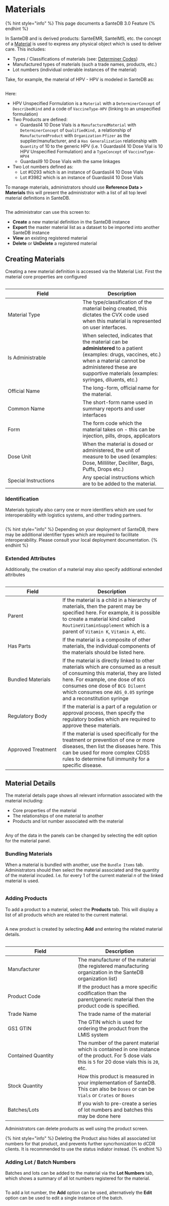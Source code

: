 # Materials

{% hint style="info" %}
This page documents a SanteDB 3.0 Feature
{% endhint %}

In SanteDB and is derived products: SanteEMR, SanteIMS, etc. the concept of a [Material](https://help.santesuite.org/santedb/data-and-information-architecture/conceptual-data-model/entities/data-dictionary#material) is used to express any physical object which is used to deliver care. This includes:

* Types / Classifications of materials (see: [Determiner Codes](../../../../santedb/data-and-information-architecture/conceptual-data-model/entities/determiner-codes.md))
* &#x20;Manufactured types of materials (such a trade names, products, etc.)
* Lot numbers (individual orderable instances of the material)

Take, for example, the material of HPV - HPV is modeled in SanteDB as:

<figure><img src="../../../../.gitbook/assets/image (2) (1) (1) (1).png" alt=""><figcaption></figcaption></figure>

Here:

* HPV Unspecified Formulation is a `Material` with a `DeterminerConcept` of `DescribedKind` and a code of `VaccineType-HPV` (linking to an unspecified formulation)
* Two Products are defined:
  * Guardasil4 10 Dose Vials is a `ManufacturedMaterial` with `DeterminerConcept` of `QualifiedKind,` a relationship of `ManufacturedProduct` with `Organization` `Pfizer` as the supplier/manufacturer, and a `Has Generalization` relationship with `Quantity` of 10 to the generic HPV (i.e. 1 Guardasil4 10 Dose Vial is 10 HPV Unspecified Formulation) and a `TypeConcept` of `VaccineType-HPV4`
  * Guardasil9 10 Dose Vials with the same linkages
* Two Lot numbers defined as:
  * Lot #0293 which is an instance of Guardasil4 10 Dose Vials
  * Lot #3982 which is an instance of Guardasil4 10 Dose Vials

To manage materials, administrators should use **Reference Data > Materials** this will present the administrator with a list of all top level material definitions in SanteDB.

<figure><img src="../../../../.gitbook/assets/image (1) (1) (1) (1) (1) (1).png" alt=""><figcaption></figcaption></figure>

The administrator can use this screen to:

* **Create** a new material definition in the SanteDB instance
* **Export** the master material list as a dataset to be imported into another SanteDB instance
* **View** an existing registered material
* **Delete** or **UnDelete** a registered material

## Creating Materials

Creating a new material definition is accessed via the Material List. First the material core properties are configured

<figure><img src="../../../../.gitbook/assets/image (2) (1) (1) (1) (1).png" alt=""><figcaption></figcaption></figure>



<table><thead><tr><th width="222">Field</th><th>Description</th></tr></thead><tbody><tr><td>Material Type</td><td>The type/classification of the material being created, this dictates the CVX code used when this material is represented on user interfaces.</td></tr><tr><td>Is Administrable</td><td>When selected, indicates that the material can be <strong>administered</strong> to a patient (examples: drugs, vaccines, etc.) when a material cannot be administered these are supportive materials (examples: syringes, diluents, etc.)</td></tr><tr><td>Official Name</td><td>The long-form, official name for the material.</td></tr><tr><td>Common Name</td><td>The short-form name used in summary reports and user interfaces</td></tr><tr><td>Form</td><td>The form code which the material takes on - this can be injection, pills, drops, applicators</td></tr><tr><td>Dose Unit</td><td>When the material is dosed or administered, the unit of measure to be used (examples: Dose, Milliliter, Deciliter, Bags, Puffs, Drops etc.)</td></tr><tr><td>Special Instructions</td><td>Any special instructions which are to be added to the material.</td></tr></tbody></table>

### Identification

Materials typically also carry one or more identifiers which are used for interoperability with logistics systems, and other trading partners.

<figure><img src="../../../../.gitbook/assets/image (3) (1) (1) (1).png" alt=""><figcaption></figcaption></figure>

{% hint style="info" %}
Depending on your deployment of SanteDB, there may be additional identifier types which are required to facilitate interoperability. Please consult your local deployment documentation.
{% endhint %}

### Extended Attributes

Additionally, the creation of a material may also specify additional extended attributes

<figure><img src="../../../../.gitbook/assets/image (4) (1) (1).png" alt=""><figcaption></figcaption></figure>

<table><thead><tr><th width="158">Field</th><th>Description</th></tr></thead><tbody><tr><td>Parent</td><td>If the material is a child in a hierarchy of materials, then the parent may be specified here. For example, it is possible to create a material kind called <code>RoutineVitaminSupplement</code> which is a parent of <code>Vitamin K</code>, <code>Vitamin A</code>, etc.</td></tr><tr><td>Has Parts</td><td>If the material is a composite of other materials, the individual components of the materials should be listed here.</td></tr><tr><td>Bundled Materials</td><td>If the material is directly linked to other materials which are consumed as a result of consuming this material, they are listed here. For example, one dose of <code>BCG</code> consumes one dose of <code>BCG Diluent</code> which consumes one <code>ADS_0.05</code> syringe and a reconstitution syringe</td></tr><tr><td>Regulatory Body</td><td>If the material is a part of a regulation or approval process, then specify the regulatory bodies which are required to approve these materials.</td></tr><tr><td>Approved Treatment</td><td>If the material is used specifically for the treatment or prevention of one or more diseases, then list the diseases here. This can be used for more complex CDSS rules to determine full immunity for a specific disease.</td></tr></tbody></table>

## Material Details

The material details page shows all relevant information associated with the material including:

* Core properties of the material
* The relationships of one material to another
* Products and lot number associated with the material

<figure><img src="../../../../.gitbook/assets/image (5) (1) (1).png" alt=""><figcaption></figcaption></figure>

Any of the data in the panels can be changed by selecting the edit option for the material panel.

### Bundling Materials

When a material is bundled with another, use the `Bundle Items` tab. Administrators should then select the material associated and the quantity of the material incuded. I.e. for every 1 of the current material _n_ of the linked material is used.

<figure><img src="../../../../.gitbook/assets/image (6) (1) (1).png" alt=""><figcaption></figcaption></figure>

### Adding Products

To add a product to a material, select the **Products** tab. This will display a list of all products which are related to the current material.

<figure><img src="../../../../.gitbook/assets/image (7) (1) (1).png" alt=""><figcaption></figcaption></figure>

A new product is created by selecting **Add** and entering the related material details.

<figure><img src="../../../../.gitbook/assets/image (8) (1) (1).png" alt=""><figcaption></figcaption></figure>

<table><thead><tr><th width="207">Field</th><th>Description</th></tr></thead><tbody><tr><td>Manufacturer</td><td>The manufacturer of the material (the registered manufacturing organization in the SanteDB organization list)</td></tr><tr><td>Product Code</td><td>If the product has a more specific codification than the parent/generic material then the product code is specified.</td></tr><tr><td>Trade Name</td><td>The trade name of the material</td></tr><tr><td>GS1 GTIN</td><td>The GTIN which is used for ordering the product from the LMIS system</td></tr><tr><td>Contained Quantity</td><td>The number of the parent material which is contained in one instance of the product. For 5 dose vials this is <code>5</code> for 20 dose vials this is <code>20</code>, etc.</td></tr><tr><td>Stock Quantity</td><td>How this product is measured in your implementation of SanteDB. This can also be <code>Doses</code> or can be <code>Vials</code> or <code>Crates</code> or <code>Boxes</code></td></tr><tr><td>Batches/Lots</td><td>If you wish to pre-create a series of lot numbers and batches this may be done here</td></tr></tbody></table>

Administrators can delete products as well using the product screen.

{% hint style="info" %}
Deleting the Product also hides all associated lot numbers for that product, and prevents further syncrhonization to dCDR clients. It is recommended to use the status indiator instead.
{% endhint %}

### Adding Lot / Batch Numbers

Batches and lots can be added to the material via the **Lot Numbers** tab, which shows a summary of all lot numbers registered for the material.

<figure><img src="../../../../.gitbook/assets/image (9) (1) (1).png" alt=""><figcaption></figcaption></figure>

To add a lot number, the **Add** option can be used, alternatively the **Edit** option can be used to edit a single instance of the batch.

<figure><img src="../../../../.gitbook/assets/image (10) (1).png" alt=""><figcaption></figcaption></figure>
